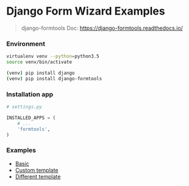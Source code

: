 # Django Form Wizard Examples

> django-formtools Doc: https://django-formtools.readthedocs.io/


### Environment

``` bash
virtualenv venv --python=python3.5
source venv/bin/activate

(venv) pip install django
(venv) pip install django-formtools
```


### Installation app

``` python
# settings.py

INSTALLED_APPS = (
    # ...
    'formtools',
)
```


### Examples

- [Basic](example1/)
- [Custom template](example2/)
- [Different template](example3/)
